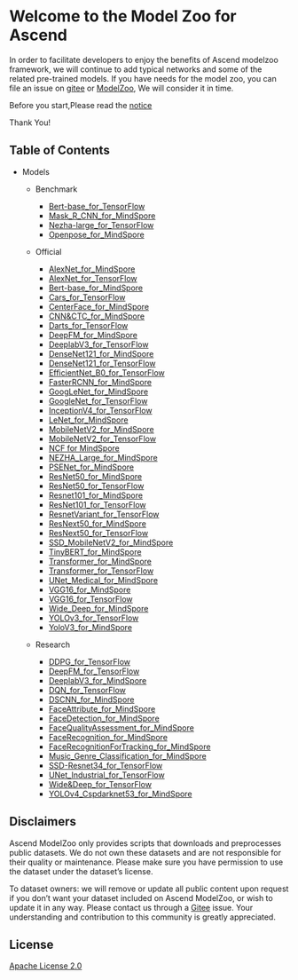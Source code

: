# Welcome to the Model Zoo for Ascend

In order to facilitate developers to enjoy the benefits of Ascend modelzoo framework, we will continue to add typical networks and some of the related pre-trained models. If you have needs for the model zoo, you can file an issue on [gitee](https://gitee.com/ascend/modelzoo/issues) or [ModelZoo](https://bbs.huaweicloud.com/forum/forum-726-1.html), We will consider it in time.

Before you start,Please read the [notice](https://gitee.com/ascend/modelzoo/blob/master/contrib/README.md)

Thank You!

## Table of Contents

- Models
	- Benchmark
		- [Bert-base_for_TensorFlow](https://gitee.com/ascend/modelzoo/tree/master/built-in/Benchmark/Bert-base_for_TensorFlow)
		- [Mask_R_CNN_for_MindSpore](https://gitee.com/ascend/modelzoo/tree/master/built-in/Benchmark/Mask_R_CNN_for_MindSpore)
		- [Nezha-large_for_TensorFlow](https://gitee.com/ascend/modelzoo/tree/master/built-in/Benchmark/Nezha-large_for_TensorFlow)
		- [Openpose_for_MindSpore](https://gitee.com/ascend/modelzoo/tree/master/built-in/Benchmark/Openpose_for_MindSpore)

	- Official
		- [AlexNet_for_MindSpore](https://gitee.com/ascend/modelzoo/tree/master/built-in/Official/AlexNet_for_MindSpore)
		- [AlexNet_for_TensorFlow](https://gitee.com/ascend/modelzoo/tree/master/built-in/Official/AlexNet_for_TensorFlow)
		- [Bert-base_for_MindSpore](https://gitee.com/ascend/modelzoo/tree/master/built-in/Official/Bert-base_for_MindSpore)
		- [Cars_for_TensorFlow](https://gitee.com/ascend/modelzoo/tree/master/built-in/Official/Cars_for_TensorFlow)
		- [CenterFace_for_MindSpore](https://gitee.com/ascend/modelzoo/tree/master/built-in/Official/CenterFace_for_MindSpore)
		- [CNN&CTC_for_MindSpore](https://gitee.com/ascend/modelzoo/tree/master/built-in/Official/CNN&CTC_for_MindSpore)
		- [Darts_for_TensorFlow](https://gitee.com/ascend/modelzoo/tree/master/built-in/Official/Darts_for_TensorFlow)
		- [DeepFM_for_MindSpore](https://gitee.com/ascend/modelzoo/tree/master/built-in/Official/DeepFM_for_MindSpore)
		- [DeeplabV3_for_TensorFlow](https://gitee.com/ascend/modelzoo/tree/master/built-in/Official/DeeplabV3_for_TensorFlow)
		- [DenseNet121_for_MindSpore](https://gitee.com/ascend/modelzoo/tree/master/built-in/Official/DenseNet121_for_MindSpore)
		- [DenseNet121_for_TensorFlow](https://gitee.com/ascend/modelzoo/tree/master/built-in/Official/DenseNet121_for_TensorFlow)
		- [EfficientNet_B0_for_TensorFlow](https://gitee.com/ascend/modelzoo/tree/master/built-in/Official/EfficientNet_B0_for_TensorFlow)
		- [FasterRCNN_for_MindSpore](https://gitee.com/ascend/modelzoo/tree/master/built-in/Official/FasterRCNN_for_MindSpore)
		- [GoogLeNet_for_MindSpore](https://gitee.com/ascend/modelzoo/tree/master/built-in/Official/GoogLeNet_for_MindSpore)
		- [GoogleNet_for_TensorFlow](https://gitee.com/ascend/modelzoo/tree/master/built-in/Official/GoogleNet_for_TensorFlow)
		- [InceptionV4_for_TensorFlow](https://gitee.com/ascend/modelzoo/tree/master/built-in/Official/InceptionV4_for_TensorFlow)
		- [LeNet_for_MindSpore](https://gitee.com/ascend/modelzoo/tree/master/built-in/Official/LeNet_for_MindSpore)
		- [MobileNetV2_for_MindSpore](https://gitee.com/ascend/modelzoo/tree/master/built-in/Official/MobileNetV2_for_MindSpore)
		- [MobileNetV2_for_TensorFlow](https://gitee.com/ascend/modelzoo/tree/master/built-in/Official/MobileNetV2_for_TensorFlow)
		- [NCF for MindSpore](https://gitee.com/ascend/modelzoo/tree/master/built-in/Official/NCF_for_MindSpore)
		- [NEZHA_Large_for_MindSpore](https://gitee.com/ascend/modelzoo/tree/master/built-in/Official/NEZHA_Large_for_MindSpore)
		- [PSENet_for_MindSpore](https://gitee.com/ascend/modelzoo/tree/master/built-in/Official/PSENet_for_MindSpore)
		- [ResNet50_for_MindSpore](https://gitee.com/ascend/modelzoo/tree/master/built-in/Official/ResNet50_for_MindSpore)
		- [ResNet50_for_TensorFlow](https://gitee.com/ascend/modelzoo/tree/master/built-in/Official/ResNet50_for_TensorFlow)
		- [Resnet101_for_MindSpore](https://gitee.com/ascend/modelzoo/tree/master/built-in/Official/Resnet101_for_MindSpore)
		- [ResNet101_for_TensorFlow](https://gitee.com/ascend/modelzoo/tree/master/built-in/Official/ResNet101_for_TensorFlow)
		- [ResnetVariant_for_TensorFlow](https://gitee.com/ascend/modelzoo/tree/master/built-in/Official/ResnetVariant_for_TensorFlow)
		- [ResNext50_for_MindSpore](https://gitee.com/ascend/modelzoo/tree/master/built-in/Official/ResNext50_for_MindSpore)
		- [ResNext50_for_TensorFlow](https://gitee.com/ascend/modelzoo/tree/master/built-in/Official/ResNext50_for_TensorFlow)
		- [SSD_MobileNetV2_for_MindSpore](https://gitee.com/ascend/modelzoo/tree/master/built-in/Official/SSD_MobileNetV2_for_MindSpore)
		- [TinyBERT_for_MindSpore](https://gitee.com/ascend/modelzoo/tree/master/built-in/Official/TinyBERT_for_MindSpore)
		- [Transformer_for_MindSpore](https://gitee.com/ascend/modelzoo/tree/master/built-in/Official/Transformer_for_MindSpore)
		- [Transformer_for_TensorFlow](https://gitee.com/ascend/modelzoo/tree/master/built-in/Official/Transformer_for_TensorFlow)
		- [UNet_Medical_for_MindSpore](https://gitee.com/ascend/modelzoo/tree/master/built-in/Official/UNet_Medical_for_MindSpore)
		- [VGG16_for_MindSpore](https://gitee.com/ascend/modelzoo/tree/master/built-in/Official/VGG16_for_MindSpore)
		- [VGG16_for_TensorFlow](https://gitee.com/ascend/modelzoo/tree/master/built-in/Official/VGG16_for_TensorFlow)
		- [Wide_Deep_for_MindSpore](https://gitee.com/ascend/modelzoo/tree/master/built-in/Official/Wide_Deep_for_MindSpore)
		- [YOLOv3_for_TensorFlow](https://gitee.com/ascend/modelzoo/tree/master/built-in/Official/YOLOv3_for_TensorFlow)
		- [YoloV3_for_MindSpore](https://gitee.com/ascend/modelzoo/tree/master/built-in/Official/YoloV3_for_MindSpore)

	- Research
		- [DDPG_for_TensorFlow](https://gitee.com/ascend/modelzoo/tree/master/built-in/Research/DDPG_for_TensorFlow)
		- [DeepFM_for_TensorFlow](https://gitee.com/ascend/modelzoo/tree/master/built-in/Research/DeepFM_for_TensorFlow)
		- [DeeplabV3_for_MindSpore](https://gitee.com/ascend/modelzoo/tree/master/built-in/Research/DeeplabV3_for_MindSpore)
		- [DQN_for_TensorFlow](https://gitee.com/ascend/modelzoo/tree/master/built-in/Research/DQN_for_TensorFlow)
		- [DSCNN_for_MindSpore](https://gitee.com/ascend/modelzoo/tree/master/built-in/Research/DSCNN_for_MindSpore)
		- [FaceAttribute_for_MindSpore](https://gitee.com/ascend/modelzoo/tree/master/built-in/Research/FaceAttribute_for_MindSpore)
		- [FaceDetection_for_MindSpore](https://gitee.com/ascend/modelzoo/tree/master/built-in/Research/FaceDetection_for_MindSpore)
		- [FaceQualityAssessment_for_MindSpore](https://gitee.com/ascend/modelzoo/tree/master/built-in/Research/FaceQualityAssessment_for_MindSpore)
		- [FaceRecognition_for_MindSpore](https://gitee.com/ascend/modelzoo/tree/master/built-in/Research/FaceRecognition_for_MindSpore)
		- [FaceRecognitionForTracking_for_MindSpore](https://gitee.com/ascend/modelzoo/tree/master/built-in/Research/FaceRecognitionForTracking_for_MindSpore)
		- [Music_Genre_Classification_for_MindSpore](https://gitee.com/ascend/modelzoo/tree/master/built-in/Research/Music_Genre_Classification_for_MindSpore)
		- [SSD-Resnet34_for_TensorFlow](https://gitee.com/ascend/modelzoo/tree/master/built-in/Research/SSD-Resnet34_for_TensorFlow)
		- [UNet_Industrial_for_TensorFlow](https://gitee.com/ascend/modelzoo/tree/master/built-in/Research/UNet_Industrial_for_TensorFlow)
		- [Wide&Deep_for_TensorFlow](https://gitee.com/ascend/modelzoo/tree/master/built-in/Research/Wide&Deep_for_TensorFlow)
		- [YOLOv4_Cspdarknet53_for_MindSpore](https://gitee.com/ascend/modelzoo/tree/master/built-in/Research/YOLOv4_Cspdarknet53_for_MindSpore)

## Disclaimers

Ascend ModelZoo only provides scripts that downloads and preprocesses public datasets. We do not own these datasets and are not responsible for their quality or maintenance. Please make sure you have permission to use the dataset under the dataset’s license.

To dataset owners: we will remove or update all public content upon request if you don’t want your dataset included on Ascend ModelZoo, or wish to update it in any way. Please contact us through a [Gitee](https://gitee.com/ascend/modelzoo/issues) issue. Your understanding and contribution to this community is greatly appreciated.

## License

[Apache License 2.0](LICENSE)


